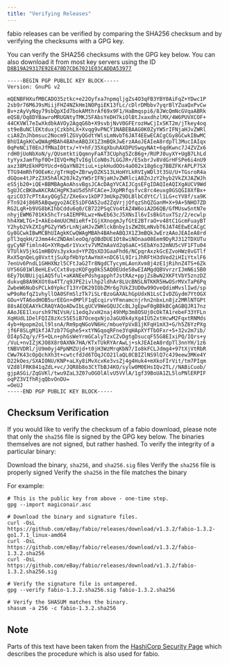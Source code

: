 ```yaml
---
title: "Verifying Releases"
---
```


fabio releases can be verified by comparing the SHA256 checksum
and by verifying the checksums with a GPG key.

You can verify the SHA256 checksums with the GPG key below.
You can also download it from most key servers using the ID
[`D8B19A29317E92E470D7CD67021E03CADDA53977`](http://pgp.key-server.io/search/0xD8B19A29317E92E470D7CD67021E03CADDA53977)


	-----BEGIN PGP PUBLIC KEY BLOCK-----
	Version: GnuPG v2

	mQENBFHXufMBCADO35ztkc+e22Oyfxa7npmqljgZs4O3qFB3YBY0AiFqZ+YDwc1P
	2sb9r76M6J9sMiijFHZ4NZkHm1NOPgiEK13fLc/cDlrDMbbv7yqrBlYZuaQxPvCw
	Bv+zAyVyNqy79sbQpXId7bokAMthrAf69x9F1/HaBmqspi6/8JWcQmNcGVqaABRk
	eQSB/Oq8DYBawroMRUGNtyTMKJ5FAbsYeDH7kiOlBtJxaxdhzlMX/4W6PUVXCOF+
	44CKVWl7eIwXkdbkAVOy2AgqG6b+X9svbjNvV0GFErozHwCjIxSKT2m/jTkey4oq
	st9eBuNClEKtduxjCzkbhLX+Xvqg9vPNCY1NABEBAAG0K0ZyYW5rIFNjaHJvZWRl
	ciA8ZnJhbmsuc2Nocm9lZGVyQGdtYWlsLmNvbT6JAT4EEwECACgCGy8GCwkIBwMC
	BhUIAgkKCwQWAgMBAh4BAheABQJX1Z3mBQkJwErzAAoJEAIeA8rdpTl3MucIAIqx
	0qPeNCiT0EnJfMNaI0ttx/+Y+hF/35XqXbuhAXDPUSwqyNAt+6qdKwnc7J4ZVZx6
	rdH0jUoNbXoN/y/QUsmtktiQqmnyFaAT3CUphg5ZcB6g+/RUPJ0uyXY+UgB7LhLd
	tyYyxJamfhpf0O+IEVQ+MqTvI6glCoN0s7LGGJR+/E5xbrJv8VdGrHFSPe6i4nU9
	axz38MzEkHPDYUcd+6QaYN82tiuL+ipkHudOOs4aO02x18g6cg7BBZFKrAPLP7SX
	TTG94mRhf9OEeKc/gTrHqQ+ZBrwyDZKS13LHoHYLkRVIyWDl3t3SU/U+TGsroR4a
	dGQoe4tJPzZ3X5hAlK20JkZyYW5rIFNjaHJvZWRlciA8ZnJzY2hyb2VkZXJAZWJh
	eS5jb20+iQE+BBMBAgAoAhsvBgsJCAcDAgYVCAIJCgsEFgIDAQIeAQIXgAUCV9Wd
	5gUJCcBK8wAKCRACHgPK3aU5d5hFCACe+JXpMRfqsfvc8rc4euxg0GSQGI8XfBx+
	qziCO37cPTtAxyQGg5Z/ZXe6xv1kDP73mUkpZ9DLBlbCdYtC/l1LG+cYV8f/sa9K
	FTn924j86R5ABqwgyo2ACE5iDFOA52ud2ZqVrjjOfqzShQZGanM+X+9A+5NHO7ZD
	RG2LqR+b9VG8bKIhbCddu6q0/CB722PSqCVo4tAZ4W6oiA2D6QB/GfMUswSntN7e
	nhyjEWM6701Kk5hcTrsAIEMPRLwz+NwEb63cJ5XNsIl6vIsBkGtuxTSz/2/ecwlp
	hh4XWLTG+I+AkEo4mUUCMdieRf+IGjXXnogmJyfGtE2BTraO+v48tC1GcmFuayBT
	Y2hyb2VkZXIgPGZyYW5rLnNjaHJvZWRlckBnby1sZWZ0LmNvbT6JAT4EEwECACgC
	Gy8GCwkIBwMCBhUIAgkKCwQWAgMBAh4BAheABQJX1Z3mBQkJwErzAAoJEAIeA8rd
	pTl3qqkH/2Jmm44cZNDAmleoOq/gOBdDUE1Ot8wiNOnaa08Eem9DyRJ312TDXUTu
	gyCyNFfimln4G+XYRqw6r1Vxxtv7VMZmAaVd2q6aAC+SEbAYo32mNU5cVF1FTu04
	VTUlkV5jkG1mHBOVs3yxkxd+YPZQsXD3GaaFhd6/NCpqrAxzkGcEZvoHWz8vGTlf
	RxX5qnQeLg8VxttjSuXpfHbYptAwYmX+nDC6lL9IriJhRFtH3dVed2iHIiYtxlF6
	7enUv6PndL1GHHXNzl5CFtJaG2Tr8NgdCTycymLAonXvm8j4zE1jRihnZ4TS+6Zk
	UYS6G01WlBeHLEvCCxt8vpzKQFgg0kS5AQ0EUde58wEIAMgdQBVvrzrIJmN6i5B0
	6Ey7bUBUijqiAQ5ful+aKANEePdshgapphfJstRAz+ppjZsBwN2XKFtVbY5znzDZ
	dukvqB8A9KXOt0a4TT/q9JPE2ivlhp2ldhAr8LUcBNSLNTKKR5HwOSrMVxTaP6Pq
	ZwbeW6NuDsPCLk0YpkcT13YrDK29IObZMr6g7UkZ3UD0w99OveQdimMvslIwd/sp
	wP9oRefqZ1vhyllOA0SFmSlzTk7iSLrBzoGAXALhGpUdxN1LsCIvDZGydm7YtOGX
	GOu+VTA6odHOB5urEEGn+dMPlF1qEcqirvYFmnamcnjrhn2nbxLn8jz2MRlNTGPt
	88sAEQEAAYkCRAQYAQoADwIbLgUCV9WeGQUJCcBLJgEpwF0gBBkBCgAGBQJR17nz
	AAoJEE1lxursh97NIVsH/i1edqJvxH2naj49hMp3m8OSUj0cOkTA1rebeF33YFLn
	XqHUdL1DelFQIZ8zXcS5E5iB7OceqxNjoJaGU0k4yXg4IU52xtHcwM2FqxtRNMds
	4yb+Hpopm2oLl9lsnA/Rm9pqNGoVN6Hc/mbueYpVxB1jKFqH1mX3+G/h5Z6YzPXg
	jf6F8SLgM1kfJA7zb77Gghe5+xtYNGqoqRFne3YqHApXYfTbOFxr+5+32v2m7ib/
	OI4p5Zq/y/F5+QLn+phGsWeYrmGCalyTzxCZvDgtgDsucqF55G8EIxiPQ/IQrs+y
	/VuL+nvIZjKJO8X8r0AXNk7HA/KTxTUkRYArAwLj+skJEAIeA8rdpTl3nnYH/1z6
	tNBVVDRl/jU9m0yj4PpNMZUjd+t0jH3WzMrqKbN7/Io8kFCLJdmg4+97tXjVtRbR
	CWw7K43cOpQchXh3t+cwtcfdJd6TOqJCO21laQL0CBIZlNS9lQ7c4J9eew3MKe4Y
	D22kOes/SXAIONU/KNP+aLXy8iMvXcxKe3vsZj4g4Huk4+mXkoFIrVit/tm7PIqm
	VZd8lFRK841qZdL+vc/JQR8b8o3CtTbBJ4KO/sylw0M0EHsIQv2TL//NABiCuob/
	gjpASGi/ZqGVKl/twu9ZaL3Z07uOGOlAlvU5VVlA/1gf39BoUA1ZL5loPNlERPIF
	oqPZ3VIfhRjqQbvOnDU=
	=OeUJ
	-----END PGP PUBLIC KEY BLOCK-----

## Checksum Verification

If you would like to verify the checksum of a fabio download,
please note that only the `sha256` file is signed by the GPG key
below. The binaries themselves are not signed, but rather hashed.
To verify the integrity of a particular binary:

Download the binary, `sha256`, and `sha256.sig` files
Verify the `sha256` file is properly signed
Verify the `sha256` in the file matches the binary

For example:

```
# This is the public key from above - one-time step.
gpg --import magiconair.asc

# Download the binary and signature files.
curl -OsL https://github.com/eBay/fabio/releases/download/v1.3.2/fabio-1.3.2-go1.7.1_linux-amd64
curl -OsL https://github.com/eBay/fabio/releases/download/v1.3.2/fabio-1.3.2.sha256
curl -OsL https://github.com/eBay/fabio/releases/download/v1.3.2/fabio-1.3.2.sha256.sig

# Verify the signature file is untampered.
gpg --verify fabio-1.3.2.sha256.sig fabio-1.3.2.sha256

# Verify the SHASUM matches the binary.
shasum -a 256 -c fabio-1.3.2.sha256
```

## Note

Parts of this text have been taken from the [HashiCorp Security Page](https://www.hashicorp.com/security.html)
which describes the procedure which is also used for fabio.
